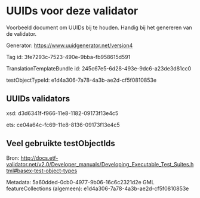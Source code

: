 # UUIDs voor deze validator
Voorbeeld document om UUIDs bij te houden. Handig bij het genereren van de validator.

Generator: https://www.uuidgenerator.net/version4

Tag id: 3fe7293c-7523-490e-9bba-fb958615d591

TranslationTemplateBundle id: 245c67e5-6d28-493e-9dc6-a23de3d81cc0

testObjectTypeId:  e1d4a306-7a78-4a3b-ae2d-cf5f0810853e

## UUIDs validators
xsd: d3d6341f-f966-11e8-1182-09173f13e4c5

ets: ce04a64c-fc69-11e8-8136-09173f13e4c5

## Veel gebruikte testObjectIds
Bron: http://docs.etf-validator.net/v2.0/Developer_manuals/Developing_Executable_Test_Suites.html#basex-test-object-types

Metadata: 5a60dded-0cb0-4977-9b06-16c6c2321d2e
GML featureCollections (algemeen): e1d4a306-7a78-4a3b-ae2d-cf5f0810853e
